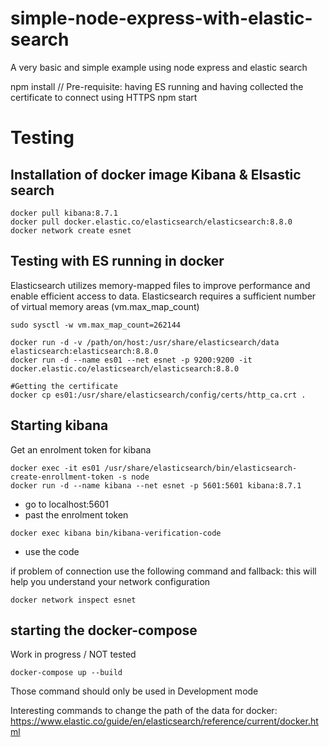 # simple-node-express-with-elastic-search 
A very basic and simple example using node express and elastic search



npm install
// Pre-requisite: having ES running and having collected the certificate to connect using HTTPS
npm start 

# Testing
## Installation of docker image Kibana & Elsastic search

```console
docker pull kibana:8.7.1
docker pull docker.elastic.co/elasticsearch/elasticsearch:8.8.0
docker network create esnet
```

## Testing with ES running in docker

Elasticsearch utilizes memory-mapped files to improve performance and enable efficient access to data.
Elasticsearch requires a sufficient number of virtual memory areas (vm.max_map_count)
```console
sudo sysctl -w vm.max_map_count=262144

docker run -d -v /path/on/host:/usr/share/elasticsearch/data elasticsearch:elasticsearch:8.8.0
docker run -d --name es01 --net esnet -p 9200:9200 -it docker.elastic.co/elasticsearch/elasticsearch:8.8.0

#Getting the certificate
docker cp es01:/usr/share/elasticsearch/config/certs/http_ca.crt .
```


## Starting kibana

Get an enrolment token for kibana
```console
docker exec -it es01 /usr/share/elasticsearch/bin/elasticsearch-create-enrollment-token -s node
docker run -d --name kibana --net esnet -p 5601:5601 kibana:8.7.1
```

- go to localhost:5601
- past the enrolment token
```console
docker exec kibana bin/kibana-verification-code
```
- use the code

if problem of connection use the following command and fallback: this will help you understand your network configuration
```console
docker network inspect esnet
```


## starting the docker-compose
Work in progress / NOT tested
```console
docker-compose up --build
```
Those command should only be used in Development mode

Interesting commands to change the path of the data for docker:
https://www.elastic.co/guide/en/elasticsearch/reference/current/docker.html
